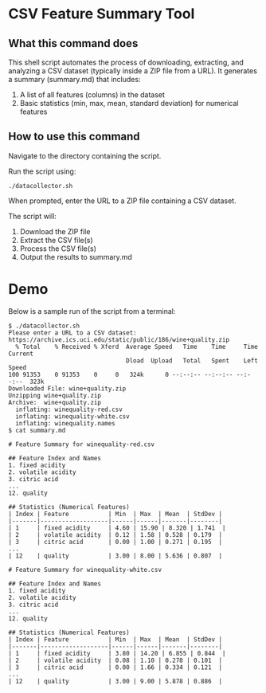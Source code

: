# CSV Feature Summary Tool
## What this command does
This shell script automates the process of downloading, extracting, and analyzing a CSV dataset (typically inside a ZIP file from a URL). It generates a summary (summary.md) that includes:

  1. A list of all features (columns) in the dataset
  2. Basic statistics (min, max, mean, standard deviation) for numerical features

## How to use this command
Navigate to the directory containing the script.

Run the script using:

	./datacollector.sh

When prompted, enter the URL to a ZIP file containing a CSV dataset.

The script will:

  1. Download the ZIP file
  2. Extract the CSV file(s)
  3. Process the CSV file(s)
  4. Output the results to summary.md

# Demo
Below is a sample run of the script from a terminal:

	$ ./datacollector.sh 
	Please enter a URL to a CSV dataset: https://archive.ics.uci.edu/static/public/186/wine+quality.zip
  	  % Total    % Received % Xferd  Average Speed   Time    Time     Time  Current
                                     Dload  Upload   Total   Spent    Left  Speed
	100 91353    0 91353    0     0   324k      0 --:--:-- --:--:-- --:--:--  323k
	Downloaded File: wine+quality.zip
	Unzipping wine+quality.zip
	Archive:  wine+quality.zip
  	  inflating: winequality-red.csv     
  	  inflating: winequality-white.csv   
  	  inflating: winequality.names      
	$ cat summary.md 

	# Feature Summary for winequality-red.csv

	## Feature Index and Names
	1. fixed acidity
	2. volatile acidity
	3. citric acid
	...
	12. quality

	## Statistics (Numerical Features)
	| Index | Feature           | Min  | Max  | Mean  | StdDev |
	|-------|-------------------|------|------|-------|--------|
	| 1     | fixed acidity     | 4.60 | 15.90 | 8.320 | 1.741  |
	| 2     | volatile acidity  | 0.12 | 1.58 | 0.528 | 0.179  |
	| 3     | citric acid       | 0.00 | 1.00 | 0.271 | 0.195  |
	...
	| 12    | quality           | 3.00 | 8.00 | 5.636 | 0.807  |

 	# Feature Summary for winequality-white.csv

	## Feature Index and Names
	1. fixed acidity
	2. volatile acidity
	3. citric acid
	...
	12. quality

	## Statistics (Numerical Features)
	| Index | Feature           | Min  | Max  | Mean  | StdDev |
	|-------|-------------------|------|------|-------|--------|
	| 1     | fixed acidity     | 3.80 | 14.20 | 6.855 | 0.844  |
	| 2     | volatile acidity  | 0.08 | 1.10 | 0.278 | 0.101  |
	| 3     | citric acid       | 0.00 | 1.66 | 0.334 | 0.121  |
	...
	| 12    | quality           | 3.00 | 9.00 | 5.878 | 0.886  |
